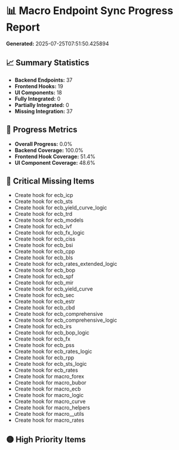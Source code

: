 
# 📊 Macro Endpoint Sync Progress Report
**Generated:** 2025-07-25T07:51:50.425894

## 📈 Summary Statistics
- **Backend Endpoints:** 37
- **Frontend Hooks:** 19
- **UI Components:** 18
- **Fully Integrated:** 0
- **Partially Integrated:** 0
- **Missing Integration:** 37

## 🎯 Progress Metrics
- **Overall Progress:** 0.0%
- **Backend Coverage:** 100.0%
- **Frontend Hook Coverage:** 51.4%
- **UI Component Coverage:** 48.6%

## 🔴 Critical Missing Items
- Create hook for ecb_icp
- Create hook for ecb_sts
- Create hook for ecb_yield_curve_logic
- Create hook for ecb_trd
- Create hook for ecb_models
- Create hook for ecb_ivf
- Create hook for ecb_fx_logic
- Create hook for ecb_ciss
- Create hook for ecb_bsi
- Create hook for ecb_cpp
- Create hook for ecb_bls
- Create hook for ecb_rates_extended_logic
- Create hook for ecb_bop
- Create hook for ecb_spf
- Create hook for ecb_mir
- Create hook for ecb_yield_curve
- Create hook for ecb_sec
- Create hook for ecb_estr
- Create hook for ecb_cbd
- Create hook for ecb_comprehensive
- Create hook for ecb_comprehensive_logic
- Create hook for ecb_irs
- Create hook for ecb_bop_logic
- Create hook for ecb_fx
- Create hook for ecb_pss
- Create hook for ecb_rates_logic
- Create hook for ecb_rpp
- Create hook for ecb_sts_logic
- Create hook for ecb_rates
- Create hook for macro_forex
- Create hook for macro_bubor
- Create hook for macro_ecb
- Create hook for macro_logic
- Create hook for macro_curve
- Create hook for macro_helpers
- Create hook for macro__utils
- Create hook for macro_rates

## 🟡 High Priority Items
